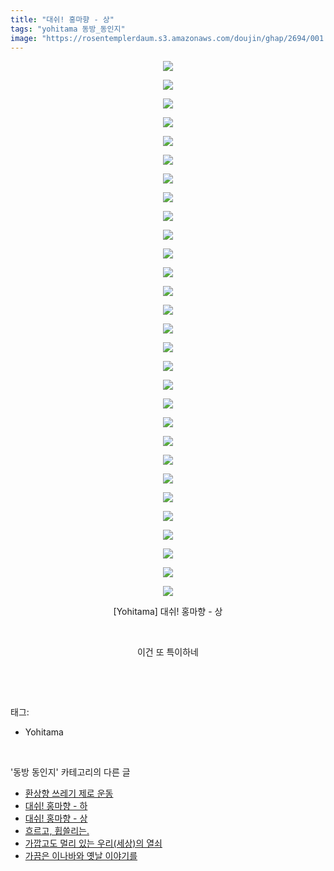 ```yaml
---
title: "대쉬! 홍마향 - 상"
tags: "yohitama 동방_동인지"
image: "https://rosentemplerdaum.s3.amazonaws.com/doujin/ghap/2694/001.jpg"
---
```

<div class="article">
<p style="text-align: center; clear: none; float: none;"><img src="{{ site.imgserver10 }}/ghap/2694/001.jpg"/></p>
<p style="text-align: center; clear: none; float: none;"><img src="{{ site.imgserver10 }}/ghap/2694/002.jpg"/></p>
<p style="text-align: center; clear: none; float: none;"><img src="{{ site.imgserver10 }}/ghap/2694/003.jpg"/></p>
<p style="text-align: center; clear: none; float: none;"><img src="{{ site.imgserver10 }}/ghap/2694/004.jpg"/></p>
<p style="text-align: center; clear: none; float: none;"><img src="{{ site.imgserver10 }}/ghap/2694/005.jpg"/></p>
<p style="text-align: center; clear: none; float: none;"><img src="{{ site.imgserver10 }}/ghap/2694/006.jpg"/></p>
<p style="text-align: center; clear: none; float: none;"><img src="{{ site.imgserver10 }}/ghap/2694/007.jpg"/></p>
<p style="text-align: center; clear: none; float: none;"><img src="{{ site.imgserver10 }}/ghap/2694/008.jpg"/></p>
<p style="text-align: center; clear: none; float: none;"><img src="{{ site.imgserver10 }}/ghap/2694/009.jpg"/></p>
<p style="text-align: center; clear: none; float: none;"><img src="{{ site.imgserver10 }}/ghap/2694/010.jpg"/></p>
<p style="text-align: center; clear: none; float: none;"><img src="{{ site.imgserver10 }}/ghap/2694/011.jpg"/></p>
<p style="text-align: center; clear: none; float: none;"><img src="{{ site.imgserver10 }}/ghap/2694/012.jpg"/></p>
<p style="text-align: center; clear: none; float: none;"><img src="{{ site.imgserver10 }}/ghap/2694/013.jpg"/></p>
<p style="text-align: center; clear: none; float: none;"><img src="{{ site.imgserver10 }}/ghap/2694/014.jpg"/></p>
<p style="text-align: center; clear: none; float: none;"><img src="{{ site.imgserver10 }}/ghap/2694/015.jpg"/></p>
<p style="text-align: center; clear: none; float: none;"><img src="{{ site.imgserver10 }}/ghap/2694/016.jpg"/></p>
<p style="text-align: center; clear: none; float: none;"><img src="{{ site.imgserver10 }}/ghap/2694/017.jpg"/></p>
<p style="text-align: center; clear: none; float: none;"><img src="{{ site.imgserver10 }}/ghap/2694/018.jpg"/></p>
<p style="text-align: center; clear: none; float: none;"><img src="{{ site.imgserver10 }}/ghap/2694/019.jpg"/></p>
<p style="text-align: center; clear: none; float: none;"><img src="{{ site.imgserver10 }}/ghap/2694/020.jpg"/></p>
<p style="text-align: center; clear: none; float: none;"><img src="{{ site.imgserver10 }}/ghap/2694/021.jpg"/></p>
<p style="text-align: center; clear: none; float: none;"><img src="{{ site.imgserver10 }}/ghap/2694/022.jpg"/></p>
<p style="text-align: center; clear: none; float: none;"><img src="{{ site.imgserver10 }}/ghap/2694/023.jpg"/></p>
<p style="text-align: center; clear: none; float: none;"><img src="{{ site.imgserver10 }}/ghap/2694/024.jpg"/></p>
<p style="text-align: center; clear: none; float: none;"><img src="{{ site.imgserver10 }}/ghap/2694/025.jpg"/></p>
<p style="text-align: center; clear: none; float: none;"><img src="{{ site.imgserver10 }}/ghap/2694/026.jpg"/></p>
<p style="text-align: center; clear: none; float: none;"><img src="{{ site.imgserver10 }}/ghap/2694/027.jpg"/></p>
<p style="text-align: center; clear: none; float: none;"><img src="{{ site.imgserver10 }}/ghap/2694/028.jpg"/></p>
<p style="text-align: center; clear: none; float: none;"><img src="{{ site.imgserver10 }}/ghap/2694/029.jpg"/></p>
<p style="text-align: center; clear: none; float: none;">[Yohitama] 대쉬! 홍마향 - 상</p>
<p style="text-align: center; clear: none; float: none;"><br/></p>
<p style="text-align: center; clear: none; float: none;">이건 또 특이하네</p>
<p><br/></p>
</div><br/>
<div class="tagTrail">
<p>태그: </p>
<ul>
<li>Yohitama</li>
</ul>
</div><br/>
<div class="another">
<p>'동방 동인지' 카테고리의 다른 글</p>
<ul>
<li><a href="/ghap_2696">환상향 쓰레기 제로 운동</a></li>
<li><a href="/ghap_2695">대쉬! 홍마향 - 하</a></li>
<li><a href="/ghap_2694">대쉬! 홍마향 - 상</a></li>
<li><a href="/ghap_2693">흐르고, 휩쓸리는.</a></li>
<li><a href="/ghap_2692">가깝고도 멀리 있는 우리(세상)의 열쇠</a></li>
<li><a href="/ghap_2691">가끔은 이나바와 옛날 이야기를</a></li>
</ul>
</div><br/>
<div class="cb_module cb_fluid">
<div class="cb_wrt cb_profile">
</div><!-- commentList close -->
</div><br/>
